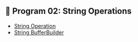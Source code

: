 

## 📌 Program 02: String Operations

- [String Operation](https://github.com/Nisarga0904/Advanced-Java/blob/main/Lab2_String/StringOperation.png)
- [String BufferBuilder](https://github.com/Nisarga0904/Advanced-Java/blob/main/Lab2_String/StringBufferBuilder.png)

